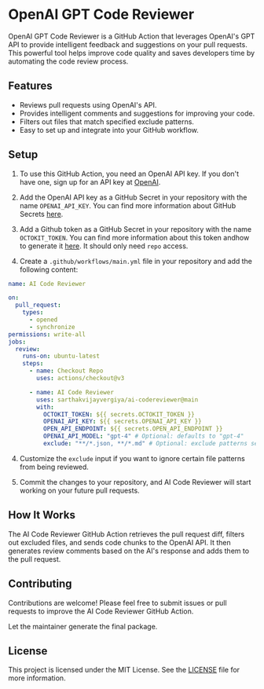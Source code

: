 # OpenAI GPT Code Reviewer

OpenAI GPT Code Reviewer is a GitHub Action that leverages OpenAI's GPT API to provide intelligent feedback and suggestions on
your pull requests. This powerful tool helps improve code quality and saves developers time by automating the code
review process.

## Features

- Reviews pull requests using OpenAI's API.
- Provides intelligent comments and suggestions for improving your code.
- Filters out files that match specified exclude patterns.
- Easy to set up and integrate into your GitHub workflow.

## Setup

1. To use this GitHub Action, you need an OpenAI API key. If you don't have one, sign up for an API key
   at [OpenAI](https://platform.openai.com/signup).

2. Add the OpenAI API key as a GitHub Secret in your repository with the name `OPENAI_API_KEY`. You can find more
   information about GitHub Secrets [here](https://docs.github.com/en/actions/reference/encrypted-secrets).

3. Add a Github token as a GitHub Secret in your repository with the name `OCTOKIT_TOKEN`. You can find more information about this token andhow to generate it [here](https://dev.to/gr2m/github-api-authentication-personal-access-tokens-53kd). It should only need `repo` access.

4. Create a `.github/workflows/main.yml` file in your repository and add the following content:

```yaml
name: AI Code Reviewer

on:
  pull_request:
    types:
      - opened
      - synchronize
permissions: write-all
jobs:
  review:
    runs-on: ubuntu-latest
    steps:
      - name: Checkout Repo
        uses: actions/checkout@v3

      - name: AI Code Reviewer
        uses: sarthakvijayvergiya/ai-codereviewer@main
        with:
          OCTOKIT_TOKEN: ${{ secrets.OCTOKIT_TOKEN }}
          OPENAI_API_KEY: ${{ secrets.OPENAI_API_KEY }}
          OPEN_API_ENDPOINT: ${{ secrets.OPEN_API_ENDPOINT }}
          OPENAI_API_MODEL: "gpt-4" # Optional: defaults to "gpt-4"
          exclude: "**/*.json, **/*.md" # Optional: exclude patterns separated by commas
```

4. Customize the `exclude` input if you want to ignore certain file patterns from being reviewed.

5. Commit the changes to your repository, and AI Code Reviewer will start working on your future pull requests.

## How It Works

The AI Code Reviewer GitHub Action retrieves the pull request diff, filters out excluded files, and sends code chunks to
the OpenAI API. It then generates review comments based on the AI's response and adds them to the pull request.

## Contributing

Contributions are welcome! Please feel free to submit issues or pull requests to improve the AI Code Reviewer GitHub
Action.

Let the maintainer generate the final package.

## License

This project is licensed under the MIT License. See the [LICENSE](LICENSE) file for more information.
